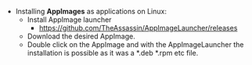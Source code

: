 - Installing **AppImages** as applications on Linux:
	- Install AppImage launcher
		- https://github.com/TheAssassin/AppImageLauncher/releases
	- Download the desired AppImage.
	- Double click on the AppImage and with the AppImageLauncher the installation is possible as it was a *.deb *.rpm etc file.